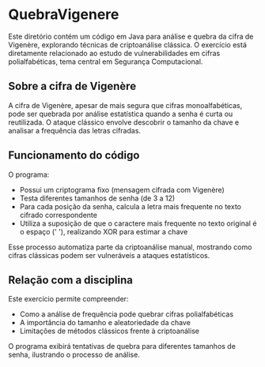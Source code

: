 # QuebraVigenere

Este diretório contém um código em Java para análise e quebra da cifra de Vigenère, explorando técnicas de criptoanálise clássica. O exercício está diretamente relacionado ao estudo de vulnerabilidades em cifras polialfabéticas, tema central em Segurança Computacional.

## Sobre a cifra de Vigenère

A cifra de Vigenère, apesar de mais segura que cifras monoalfabéticas, pode ser quebrada por análise estatística quando a senha é curta ou reutilizada. O ataque clássico envolve descobrir o tamanho da chave e analisar a frequência das letras cifradas.

## Funcionamento do código

O programa:

- Possui um criptograma fixo (mensagem cifrada com Vigenère)
- Testa diferentes tamanhos de senha (de 3 a 12)
- Para cada posição da senha, calcula a letra mais frequente no texto cifrado correspondente
- Utiliza a suposição de que o caractere mais frequente no texto original é o espaço (' '), realizando XOR para estimar a chave

Esse processo automatiza parte da criptoanálise manual, mostrando como cifras clássicas podem ser vulneráveis a ataques estatísticos.

## Relação com a disciplina

Este exercício permite compreender:

- Como a análise de frequência pode quebrar cifras polialfabéticas
- A importância do tamanho e aleatoriedade da chave
- Limitações de métodos clássicos frente à criptoanálise

O programa exibirá tentativas de quebra para diferentes tamanhos de senha, ilustrando o processo de análise.
